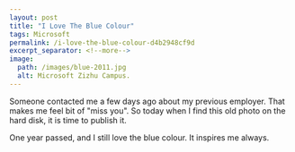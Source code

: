 ```yaml
---
layout: post
title: "I Love The Blue Colour"
tags: Microsoft
permalink: /i-love-the-blue-colour-d4b2948cf9d
excerpt_separator: <!--more-->
image:
  path: /images/blue-2011.jpg
  alt: Microsoft Zizhu Campus.
---
```

Someone contacted me a few days ago about my previous employer. That makes me feel bit of "miss you". So today when I find this old photo on the hard disk, it is time to publish it.

One year passed, and I still love the blue colour. It inspires me always.
<!--more-->
